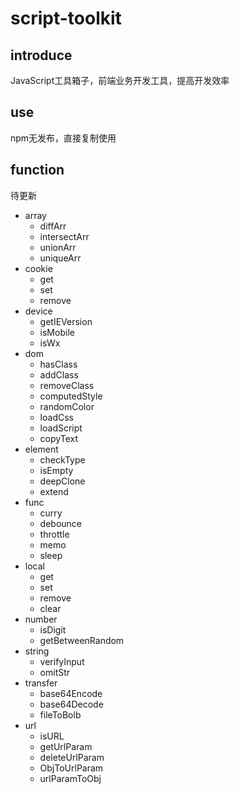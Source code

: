 # script-toolkit

## introduce

JavaScript工具箱子，前端业务开发工具，提高开发效率



## use

npm无发布，直接复制使用



## function

待更新

- array
  - diffArr
  - intersectArr
  - unionArr
  - uniqueArr
- cookie
  - get
  - set
  - remove
- device
  - getIEVersion
  - isMobile
  - isWx
- dom
  - hasClass
  - addClass
  - removeClass
  - computedStyle
  - randomColor
  - loadCss
  - loadScript
  - copyText
- element
  - checkType
  - isEmpty
  - deepClone
  - extend
- func
  - curry
  - debounce
  - throttle
  - memo
  - sleep
- local
  - get
  - set
  - remove
  - clear
- number
  - isDigit
  - getBetweenRandom
- string
  - verifyInput
  - omitStr
- transfer
  - base64Encode
  - base64Decode
  - fileToBolb
- url
  - isURL
  - getUrlParam
  - deleteUrlParam
  - ObjToUrlParam
  - urlParamToObj

